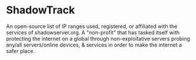 # ShadowTrack
An open-source list of IP ranges used, registered, or affiliated with the services of shadowserver.org. A "non-profit" that has tasked itself with protecting the internet on a global through non-exploitative servers probing any/all servers/online devices, &amp; services in order to make the internet a safer place.
